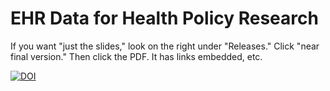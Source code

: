 # EHR Data for Health Policy Research

If you want "just the slides," look on the right under "Releases." Click "near final version." Then click the PDF. It has links embedded, etc.

[![DOI](https://zenodo.org/badge/DOI/10.5281/zenodo.10262627.svg)](https://doi.org/10.5281/zenodo.10262627)

